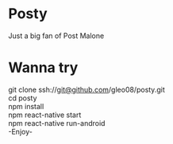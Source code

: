 # Posty
Just a big fan of Post Malone

# Wanna try
git clone ssh://git@github.com/gleo08/posty.git</br >
cd posty</br >
npm install </br >
npm react-native start</br >
npm react-native run-android</br >
-Enjoy-

